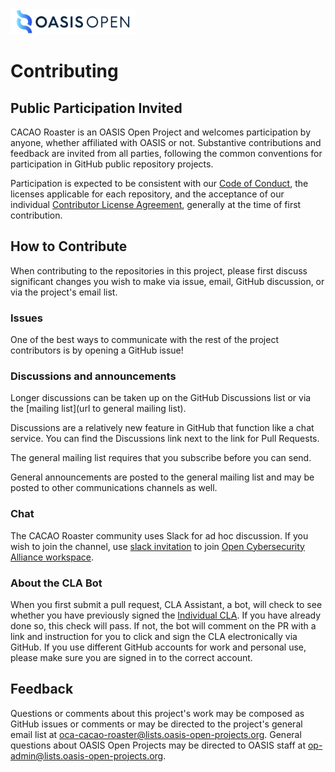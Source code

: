 <img src="artwork/OASIS-Primary-Logo-Full-Colour.png" width="200">

# Contributing

## Public Participation Invited

CACAO Roaster is an OASIS Open Project and welcomes participation by anyone, whether affiliated with OASIS or not. Substantive contributions and feedback are invited from all parties, following the common conventions for participation in GitHub public repository projects.

Participation is expected to be consistent with our [Code of Conduct](./CODE-OF-CONDUCT.md), the licenses applicable for each repository, and the acceptance of our individual [Contributor License Agreement](https://www.oasis-open.org/open-projects/cla/oasis-open-projects-individual-contributor-license-agreement-i-cla/), generally at the time of first contribution.

## How to Contribute

When contributing to the repositories in this project, please first discuss significant changes you wish to make via issue, email, GitHub discussion, or via the project's email list.

### Issues

One of the best ways to communicate with the rest of the project contributors is by opening a GitHub issue!

### Discussions and announcements

Longer discussions can be taken up on the GitHub Discussions list or via the [mailing list](url to general mailing list).

Discussions are a relatively new feature in GitHub that function like a chat service. You can find the Discussions link next to the link for Pull Requests.

The general mailing list requires that you subscribe before you can send.

General announcements are posted to the general mailing list and may be posted to other communications channels as well.

### Chat

The CACAO Roaster community uses Slack for ad hoc discussion. If you wish to join the channel, use [slack invitation](https://join.slack.com/t/open-cybersecurity/shared_invite/zt-19pliofsm-L7eSSB8yzABM2Pls1nS12w) to join [Open Cybersecurity Alliance workspace](https://open-cybersecurity.slack.com/).

### About the CLA Bot

When you first submit a pull request, CLA Assistant, a bot, will check to see whether you have previously signed the [Individual CLA](https://github.com/oasis-open-projects/documentation/blob/master/policy/clas-and-special-covenant.md). If you have already done so, this check will pass. If not, the bot will comment on the PR with a link and instruction for you to click and sign the CLA electronically via GitHub. If you use different GitHub accounts for work and personal use, please make sure you are signed in to the correct account.

## Feedback

Questions or comments about this project's work may be composed as GitHub issues or comments or may be directed to the project's general email list at [oca-cacao-roaster@lists.oasis-open-projects.org](oca-cacao-roaster@lists.oasis-open-projects.org). General questions about OASIS Open Projects may be directed to OASIS staff at [op-admin@lists.oasis-open-projects.org](op-admin@lists.oasis-open-projects.org).
